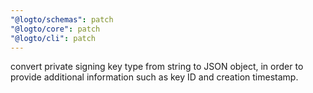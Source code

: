 ```yaml
---
"@logto/schemas": patch
"@logto/core": patch
"@logto/cli": patch
---
```


convert private signing key type from string to JSON object, in order to provide additional information such as key ID and creation timestamp.
